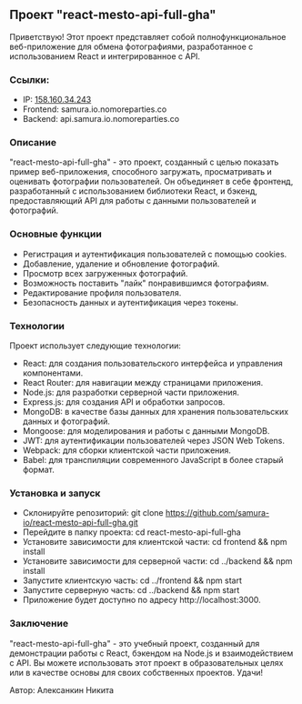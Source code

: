 ## Проект "react-mesto-api-full-gha"
Приветствую! Этот проект представляет собой полнофункциональное веб-приложение для обмена фотографиями, разработанное с использованием React и интегрированное с API.

### Ссылки:
* IP: [158.160.34.243]()
* Frontend: samura.io.nomoreparties.co
* Backend: api.samura.io.nomoreparties.co

### Описание
"react-mesto-api-full-gha" - это проект, созданный с целью показать пример веб-приложения, способного загружать, просматривать и оценивать фотографии пользователей. Он объединяет в себе фронтенд, разработанный с использованием библиотеки React, и бэкенд, предоставляющий API для работы с данными пользователей и фотографий.

### Основные функции
* Регистрация и аутентификация пользователей c помощью cookies.
* Добавление, удаление и обновление фотографий.
* Просмотр всех загруженных фотографий.
* Возможность поставить "лайк" понравившимся фотографиям.
* Редактирование профиля пользователя.
* Безопасность данных и аутентификация через токены.

### Технологии
Проект использует следующие технологии:

* React: для создания пользовательского интерфейса и управления компонентами.
* React Router: для навигации между страницами приложения.
* Node.js: для разработки серверной части приложения.
* Express.js: для создания API и обработки запросов.
* MongoDB: в качестве базы данных для хранения пользовательских данных и фотографий.
* Mongoose: для моделирования и работы с данными MongoDB.
* JWT: для аутентификации пользователей через JSON Web Tokens.
* Webpack: для сборки клиентской части приложения.
* Babel: для транспиляции современного JavaScript в более старый формат.

### Установка и запуск
* Склонируйте репозиторий: git clone https://github.com/samura-io/react-mesto-api-full-gha.git
* Перейдите в папку проекта: cd react-mesto-api-full-gha
* Установите зависимости для клиентской части: cd frontend && npm install
* Установите зависимости для серверной части: cd ../backend && npm install
* Запустите клиентскую часть: cd ../frontend && npm start
* Запустите серверную часть: cd ../backend && npm start
* Приложение будет доступно по адресу http://localhost:3000.

### Заключение
"react-mesto-api-full-gha" - это учебный проект, созданный для демонстрации работы с React, бэкендом на Node.js и взаимодействием с API. Вы можете использовать этот проект в образовательных целях или в качестве основы для своих собственных проектов. Удачи!

Автор: Алексанкин Никита